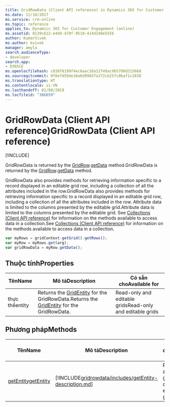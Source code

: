 ```yaml
---
title: GridRowData (Client API reference) in Dynamics 365 for Customer Engagement| MicrosoftDocs
ms.date: 11/10/2017
ms.service: crm-online
ms.topic: reference
applies_to: Dynamics 365 for Customer Engagement (online)
ms.assetid: 8139c622-e4d9-478f-9510-414d140e5556
author: KumarVivek
ms.author: kvivek
manager: amyla
search.audienceType:
- developer
search.app:
- D365CE
ms.openlocfilehash: c038f8199f4ec6aac3da12f49ac9b5790d315668
ms.sourcegitcommit: 9f0efd59de16a6d9902fa372cb25fc0baf1c2838
ms.translationtype: HT
ms.contentlocale: vi-VN
ms.lasthandoff: 01/08/2019
ms.locfileid: "386659"
---
```

# <a name="gridrowdata-client-api-reference"></a><span data-ttu-id="ea904-102">GridRowData (Client API reference)</span><span class="sxs-lookup"><span data-stu-id="ea904-102">GridRowData (Client API reference)</span></span>

[!INCLUDE[](../../../../includes/cc_applies_to_update_9_0_0.md)]

<span data-ttu-id="ea904-103">GridRowData is returned by the [GridRow](gridrow.md).[getData](gridrow/getData.md) method.</span><span class="sxs-lookup"><span data-stu-id="ea904-103">GridRowData is returned by the [GridRow](gridrow.md).[getData](gridrow/getData.md) method.</span></span>

<span data-ttu-id="ea904-104">GridRowData also provides methods for retrieving information specific to a record displayed in an editable grid row, including a collection of all the attributes included in the row.</span><span class="sxs-lookup"><span data-stu-id="ea904-104">GridRowData also provides methods for retrieving information specific to a record displayed in an editable grid row, including a collection of all the attributes included in the row.</span></span> <span data-ttu-id="ea904-105">Attribute data is limited to the columns presented by the editable grid.</span><span class="sxs-lookup"><span data-stu-id="ea904-105">Attribute data is limited to the columns presented by the editable grid.</span></span> <span data-ttu-id="ea904-106">See [Collections (Client API reference)](../collections.md) for information on the methods available to access data in a collection.</span><span class="sxs-lookup"><span data-stu-id="ea904-106">See [Collections (Client API reference)](../collections.md) for information on the methods available to access data in a collection.</span></span>

```JavaScript
var myRows = gridContext.getGrid().getRows();
var myRow = myRows.get(arg);
var gridRowData = myRow.getData();
```

## <a name="properties"></a><span data-ttu-id="ea904-107">Thuộc tính</span><span class="sxs-lookup"><span data-stu-id="ea904-107">Properties</span></span>

|<span data-ttu-id="ea904-108">Tên</span><span class="sxs-lookup"><span data-stu-id="ea904-108">Name</span></span>|<span data-ttu-id="ea904-109">Mô tả</span><span class="sxs-lookup"><span data-stu-id="ea904-109">Description</span></span>|<span data-ttu-id="ea904-110">Có sẵn cho</span><span class="sxs-lookup"><span data-stu-id="ea904-110">Available for</span></span>|
|--|--|--|
|<span data-ttu-id="ea904-111">thực thể</span><span class="sxs-lookup"><span data-stu-id="ea904-111">entity</span></span>|<span data-ttu-id="ea904-112">Returns the [GridEntity](gridentity.md) for the GridRowData.</span><span class="sxs-lookup"><span data-stu-id="ea904-112">Returns the [GridEntity](gridentity.md) for the GridRowData.</span></span>|<span data-ttu-id="ea904-113">Read-only and editable grids</span><span class="sxs-lookup"><span data-stu-id="ea904-113">Read-only and editable grids</span></span>|


## <a name="methods"></a><span data-ttu-id="ea904-114">Phương pháp</span><span class="sxs-lookup"><span data-stu-id="ea904-114">Methods</span></span>

|                 <span data-ttu-id="ea904-115">Tên</span><span class="sxs-lookup"><span data-stu-id="ea904-115">Name</span></span>                  |                                               <span data-ttu-id="ea904-116">Mô tả</span><span class="sxs-lookup"><span data-stu-id="ea904-116">Description</span></span>                                                |        <span data-ttu-id="ea904-117">Có sẵn cho</span><span class="sxs-lookup"><span data-stu-id="ea904-117">Available for</span></span>         |
|---------------------------------------|----------------------------------------------------------------------------------------------------------|------------------------------|
| [<span data-ttu-id="ea904-118">getEntity</span><span class="sxs-lookup"><span data-stu-id="ea904-118">getEntity</span></span>](gridrowdata/getEntity.md) | [!INCLUDE[gridrowdata/includes/getEntity-description.md](gridrowdata/includes/getEntity-description.md)] | <span data-ttu-id="ea904-119">Read-only and editable grids</span><span class="sxs-lookup"><span data-stu-id="ea904-119">Read-only and editable grids</span></span> |

